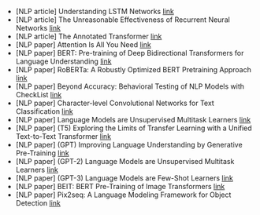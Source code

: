- [NLP article] Understanding LSTM Networks [link](https://colah.github.io/posts/2015-08-Understanding-LSTMs/)
- [NLP article] The Unreasonable Effectiveness of Recurrent Neural Networks [link](http://karpathy.github.io/2015/05/21/rnn-effectiveness/)
- [NLP article] The Annotated Transformer [link](https://nlp.seas.harvard.edu/2018/04/03/attention.html)
- [NLP paper] Attention Is All You Need [link](https://arxiv.org/abs/1706.03762?context=cs)
- [NLP paper] BERT: Pre-training of Deep Bidirectional Transformers for Language Understanding [link](https://arxiv.org/abs/1810.04805)
- [NLP paper] RoBERTa: A Robustly Optimized BERT Pretraining Approach [link](https://arxiv.org/abs/1907.11692)
- [NLP paper] Beyond Accuracy: Behavioral Testing of NLP Models with CheckList [link](https://aclanthology.org/2020.acl-main.442/)
- [NLP paper] Character-level Convolutional Networks for Text Classification [link](https://papers.nips.cc/paper/2015/hash/250cf8b51c773f3f8dc8b4be867a9a02-Abstract.html)
- [NLP paper] Language Models are Unsupervised Multitask Learners [link](https://d4mucfpksywv.cloudfront.net/better-language-models/language_models_are_unsupervised_multitask_learners.pdf)
- [NLP paper] (T5) Exploring the Limits of Transfer Learning with a Unified Text-to-Text Transformer [link](https://arxiv.org/abs/1910.10683)
- [NLP paper] (GPT) Improving Language Understanding by Generative Pre-Training [link](https://s3-us-west-2.amazonaws.com/openai-assets/research-covers/language-unsupervised/language_understanding_paper.pdf)
- [NLP paper] (GPT-2) Language Models are Unsupervised Multitask Learners [link](https://d4mucfpksywv.cloudfront.net/better-language-models/language_models_are_unsupervised_multitask_learners.pdf)
- [NLP paper] (GPT-3) Language Models are Few-Shot Learners [link](https://arxiv.org/pdf/2005.14165.pdf)
- [NLP paper] BEIT: BERT Pre-Training of Image Transformers [link](https://arxiv.org/pdf/2106.08254.pdf)
- [NLP paper] Pix2seq: A Language Modeling Framework for Object Detection [link](https://arxiv.org/abs/2109.10852)
